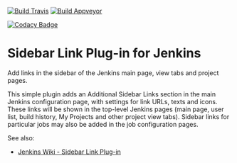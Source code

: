 [![Build Travis](https://img.shields.io/travis/jenkinsci/sidebar-link-plugin/master.svg)](https://travis-ci.org/jenkinsci/sidebar-link-plugin)
[![Build Appveyor](https://ci.appveyor.com/api/projects/status/td957y8vrmb76ggt?svg=true)](https://ci.appveyor.com/project/damianszczepanik/sidebar-link-plugin)

[![Codacy Badge](https://api.codacy.com/project/badge/Grade/c45db3b6680e4fc4ae114253be3dc2b3)](https://www.codacy.com/app/damianszczepanik/sidebar-link-plugin?utm_source=github.com&amp;utm_medium=referral&amp;utm_content=jenkinsci/sidebar-link-plugin&amp;utm_campaign=Badge_Grade)

# Sidebar Link Plug-in for Jenkins

Add links in the sidebar of the Jenkins main page, view tabs and project pages.

This simple plugin adds an Additional Sidebar Links section in the main Jenkins configuration page, with settings for link URLs, texts and icons. These links will be shown in the top-level Jenkins pages (main page, user list, build history, My Projects and other project view tabs). Sidebar links for particular jobs may also be added in the job configuration pages.

See also:
 - [Jenkins Wiki - Sidebar Link Plug-in](https://wiki.jenkins-ci.org/display/JENKINS/Sidebar-Link+Plugin)
